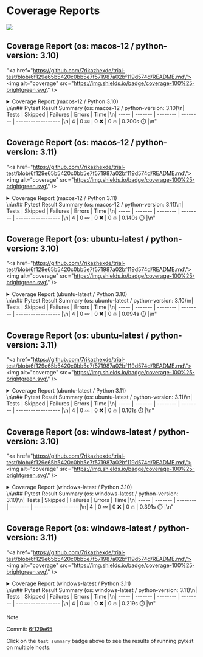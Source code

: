 # Coverage Reports
[![](https://github.com/7rikazhexde/trial-test/actions/workflows/test_branch.yml/badge.svg)](https://github.com/7rikazhexde/trial-test/actions/workflows/test_branch.yml)

## Coverage Report (os: macos-12 / python-version: 3.10)
"<a href=\"https://github.com/7rikazhexde/trial-test/blob/6f129e65b5420c0bb5e7f571987a02bf119d574d/README.md\"><img alt=\"coverage\" src=\"https://img.shields.io/badge/coverage-100%25-brightgreen.svg\" /></a><details><summary>Coverage Report (macos-12 / Python 3.10) </summary><table><tr><th>File</th><th>Stmts</th><th>Miss</th><th>Cover</th><th>Missing</th></tr><tbody><tr><td><a href=\"https://github.com/7rikazhexde/trial-test/blob/6f129e65b5420c0bb5e7f571987a02bf119d574d/__init__.py\">\\_\\_init\\_\\_.py</a></td><td>0</td><td>0</td><td>100%</td><td>&nbsp;</td></tr><tr><td><a href=\"https://github.com/7rikazhexde/trial-test/blob/6f129e65b5420c0bb5e7f571987a02bf119d574d/operations.py\">operations.py</a></td><td>9</td><td>0</td><td>100%</td><td>&nbsp;</td></tr><tr><td><b>TOTAL</b></td><td><b>9</b></td><td><b>0</b></td><td><b>100%</b></td><td>&nbsp;</td></tr></tbody></table></details>\n\n## Pytest Result Summary (os: macos-12 / python-version: 3.10)\n| Tests | Skipped | Failures | Errors | Time |\n| ----- | ------- | -------- | -------- | ------------------ |\n| 4 | 0 :zzz: | 0 :x: | 0 :fire: | 0.200s :stopwatch: |\n"

## Coverage Report (os: macos-12 / python-version: 3.11)
"<a href=\"https://github.com/7rikazhexde/trial-test/blob/6f129e65b5420c0bb5e7f571987a02bf119d574d/README.md\"><img alt=\"coverage\" src=\"https://img.shields.io/badge/coverage-100%25-brightgreen.svg\" /></a><details><summary>Coverage Report (macos-12 / Python 3.11) </summary><table><tr><th>File</th><th>Stmts</th><th>Miss</th><th>Cover</th><th>Missing</th></tr><tbody><tr><td><a href=\"https://github.com/7rikazhexde/trial-test/blob/6f129e65b5420c0bb5e7f571987a02bf119d574d/__init__.py\">\\_\\_init\\_\\_.py</a></td><td>0</td><td>0</td><td>100%</td><td>&nbsp;</td></tr><tr><td><a href=\"https://github.com/7rikazhexde/trial-test/blob/6f129e65b5420c0bb5e7f571987a02bf119d574d/operations.py\">operations.py</a></td><td>9</td><td>0</td><td>100%</td><td>&nbsp;</td></tr><tr><td><b>TOTAL</b></td><td><b>9</b></td><td><b>0</b></td><td><b>100%</b></td><td>&nbsp;</td></tr></tbody></table></details>\n\n## Pytest Result Summary (os: macos-12 / python-version: 3.11)\n| Tests | Skipped | Failures | Errors | Time |\n| ----- | ------- | -------- | -------- | ------------------ |\n| 4 | 0 :zzz: | 0 :x: | 0 :fire: | 0.140s :stopwatch: |\n"

## Coverage Report (os: ubuntu-latest / python-version: 3.10)
"<a href=\"https://github.com/7rikazhexde/trial-test/blob/6f129e65b5420c0bb5e7f571987a02bf119d574d/README.md\"><img alt=\"coverage\" src=\"https://img.shields.io/badge/coverage-100%25-brightgreen.svg\" /></a><details><summary>Coverage Report (ubuntu-latest / Python 3.10) </summary><table><tr><th>File</th><th>Stmts</th><th>Miss</th><th>Cover</th><th>Missing</th></tr><tbody><tr><td><a href=\"https://github.com/7rikazhexde/trial-test/blob/6f129e65b5420c0bb5e7f571987a02bf119d574d/__init__.py\">\\_\\_init\\_\\_.py</a></td><td>0</td><td>0</td><td>100%</td><td>&nbsp;</td></tr><tr><td><a href=\"https://github.com/7rikazhexde/trial-test/blob/6f129e65b5420c0bb5e7f571987a02bf119d574d/operations.py\">operations.py</a></td><td>9</td><td>0</td><td>100%</td><td>&nbsp;</td></tr><tr><td><b>TOTAL</b></td><td><b>9</b></td><td><b>0</b></td><td><b>100%</b></td><td>&nbsp;</td></tr></tbody></table></details>\n\n## Pytest Result Summary (os: ubuntu-latest / python-version: 3.10)\n| Tests | Skipped | Failures | Errors | Time |\n| ----- | ------- | -------- | -------- | ------------------ |\n| 4 | 0 :zzz: | 0 :x: | 0 :fire: | 0.094s :stopwatch: |\n"

## Coverage Report (os: ubuntu-latest / python-version: 3.11)
"<a href=\"https://github.com/7rikazhexde/trial-test/blob/6f129e65b5420c0bb5e7f571987a02bf119d574d/README.md\"><img alt=\"coverage\" src=\"https://img.shields.io/badge/coverage-100%25-brightgreen.svg\" /></a><details><summary>Coverage Report (ubuntu-latest / Python 3.11) </summary><table><tr><th>File</th><th>Stmts</th><th>Miss</th><th>Cover</th><th>Missing</th></tr><tbody><tr><td><a href=\"https://github.com/7rikazhexde/trial-test/blob/6f129e65b5420c0bb5e7f571987a02bf119d574d/__init__.py\">\\_\\_init\\_\\_.py</a></td><td>0</td><td>0</td><td>100%</td><td>&nbsp;</td></tr><tr><td><a href=\"https://github.com/7rikazhexde/trial-test/blob/6f129e65b5420c0bb5e7f571987a02bf119d574d/operations.py\">operations.py</a></td><td>9</td><td>0</td><td>100%</td><td>&nbsp;</td></tr><tr><td><b>TOTAL</b></td><td><b>9</b></td><td><b>0</b></td><td><b>100%</b></td><td>&nbsp;</td></tr></tbody></table></details>\n\n## Pytest Result Summary (os: ubuntu-latest / python-version: 3.11)\n| Tests | Skipped | Failures | Errors | Time |\n| ----- | ------- | -------- | -------- | ------------------ |\n| 4 | 0 :zzz: | 0 :x: | 0 :fire: | 0.101s :stopwatch: |\n"

## Coverage Report (os: windows-latest / python-version: 3.10)
"<a href=\"https://github.com/7rikazhexde/trial-test/blob/6f129e65b5420c0bb5e7f571987a02bf119d574d/README.md\"><img alt=\"coverage\" src=\"https://img.shields.io/badge/coverage-100%25-brightgreen.svg\" /></a><details><summary>Coverage Report (windows-latest / Python 3.10) </summary><table><tr><th>File</th><th>Stmts</th><th>Miss</th><th>Cover</th><th>Missing</th></tr><tbody><tr><td><a href=\"https://github.com/7rikazhexde/trial-test/blob/6f129e65b5420c0bb5e7f571987a02bf119d574d/__init__.py\">\\_\\_init\\_\\_.py</a></td><td>0</td><td>0</td><td>100%</td><td>&nbsp;</td></tr><tr><td><a href=\"https://github.com/7rikazhexde/trial-test/blob/6f129e65b5420c0bb5e7f571987a02bf119d574d/operations.py\">operations.py</a></td><td>9</td><td>0</td><td>100%</td><td>&nbsp;</td></tr><tr><td><b>TOTAL</b></td><td><b>9</b></td><td><b>0</b></td><td><b>100%</b></td><td>&nbsp;</td></tr></tbody></table></details>\n\n## Pytest Result Summary (os: windows-latest / python-version: 3.10)\n| Tests | Skipped | Failures | Errors | Time |\n| ----- | ------- | -------- | -------- | ------------------ |\n| 4 | 0 :zzz: | 0 :x: | 0 :fire: | 0.391s :stopwatch: |\n"

## Coverage Report (os: windows-latest / python-version: 3.11)
"<a href=\"https://github.com/7rikazhexde/trial-test/blob/6f129e65b5420c0bb5e7f571987a02bf119d574d/README.md\"><img alt=\"coverage\" src=\"https://img.shields.io/badge/coverage-100%25-brightgreen.svg\" /></a><details><summary>Coverage Report (windows-latest / Python 3.11) </summary><table><tr><th>File</th><th>Stmts</th><th>Miss</th><th>Cover</th><th>Missing</th></tr><tbody><tr><td><a href=\"https://github.com/7rikazhexde/trial-test/blob/6f129e65b5420c0bb5e7f571987a02bf119d574d/__init__.py\">\\_\\_init\\_\\_.py</a></td><td>0</td><td>0</td><td>100%</td><td>&nbsp;</td></tr><tr><td><a href=\"https://github.com/7rikazhexde/trial-test/blob/6f129e65b5420c0bb5e7f571987a02bf119d574d/operations.py\">operations.py</a></td><td>9</td><td>0</td><td>100%</td><td>&nbsp;</td></tr><tr><td><b>TOTAL</b></td><td><b>9</b></td><td><b>0</b></td><td><b>100%</b></td><td>&nbsp;</td></tr></tbody></table></details>\n\n## Pytest Result Summary (os: windows-latest / python-version: 3.11)\n| Tests | Skipped | Failures | Errors | Time |\n| ----- | ------- | -------- | -------- | ------------------ |\n| 4 | 0 :zzz: | 0 :x: | 0 :fire: | 0.219s :stopwatch: |\n"

> [!Note]
> 
> Commit: [6f129e65](https://github.com/7rikazhexde/trial-test/tree/6f129e65)
> 
> Click on the `test summary` badge above to see the results of running pytest on multiple hosts.
